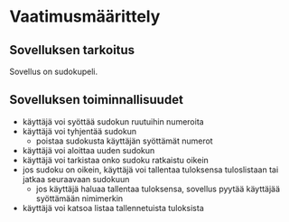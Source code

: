 # Vaatimusmäärittely

## Sovelluksen tarkoitus

Sovellus on sudokupeli.

## Sovelluksen toiminnallisuudet

- käyttäjä voi syöttää sudokun ruutuihin numeroita
- käyttäjä voi tyhjentää sudokun
	- poistaa sudokusta käyttäjän syöttämät numerot
- käyttäjä voi aloittaa uuden sudokun
- käyttäjä voi tarkistaa onko sudoku ratkaistu oikein
- jos sudoku on oikein, käyttäjä voi tallentaa tuloksensa tuloslistaan tai jatkaa seuraavaan sudokuun
	- jos käyttäjä haluaa tallentaa tuloksensa, sovellus pyytää käyttäjää syöttämään nimimerkin
- käyttäjä voi katsoa listaa tallennetuista tuloksista



